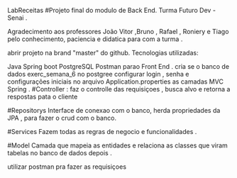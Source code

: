 LabReceitas
#Projeto final do modulo de Back End. Turma Futuro Dev - Senai .

Agradecimento aos professores João Vitor ,Bruno , Rafael , Roniery e Tiago pelo conhecimento, paciencia e didatica para com a turma .

abrir projeto na brand "master" do github. Tecnologias utilizadas:

Java Spring boot
PostgreSQL
Postman parao Front End .
cria se o banco de dados exerc_semana_6 no postgree
configurar login , senha e configurações iniciais no arquivo Application.properties
as camadas MVC Spring .
#Controller : faz o controlle das requisiçoes , busca alvo e retorna a respostas pata o cliente

#Repositorys Interface de conexao com o banco, herda propriedades da JPA , para fazer o crud com o banco.

#Services Fazem todas as regras de negocio e funcionalidades .

#Model Camada que mapeia as entidades e relaciona as classes que viram tabelas no banco de dados depois .

utilizar postman pra fazer as requisiçoes
